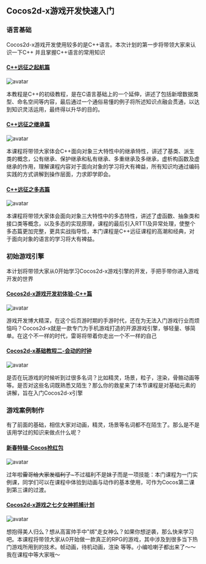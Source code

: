 ## Cocos2d-x游戏开发快速入门

### 语言基础

Cocos2d-x游戏开发使用较多的是C++语言。本次计划的第一步将带领大家来认识一下C++ 并且掌握C++语言的常用知识

#### [C++远征之起航篇](https://www.imooc.com/learn/342)

![avatar](https://img4.mukewang.com/5707604300018d0406000338-240-135.jpg)

本教程是C++的初级教程，是在C语言基础上的一个延伸，讲述了包括新增数据类型、命名空间等内容，最后通过一个通俗易懂的例子将所述知识点融会贯通，以达到知识灵活运用，最终得以升华的目的。

#### [C++远征之继承篇](https://www.imooc.com/learn/426)

![avatar](https://img.mukewang.com/57075fe70001d94006000338-240-135.jpg)

本课程将带领大家体会C++面向对象三大特性中的继承特性，讲述了基类、派生类的概念，公有继承、保护继承和私有继承、多重继承及多继承，虚析构函数及虚继承的作用，理解课程内容对于面向对象的学习将大有裨益，所有知识均通过编码实践的方式讲解到操作层面，力求即学即会。

#### [C++远征之多态篇](https://www.imooc.com/learn/474)

![avatar](https://img4.mukewang.com/57075ebf0001de0b06000338-240-135.jpg)

本课程将带领大家体会面向对象三大特性中的多态特性，讲述了虚函数、抽象类和接口类等概念，以及多态的实现原理，课程的最后引入RTTI及异常处理，使整个多态篇更加完整，更具实战指导性，本门课程是C++远征课程的高潮和经典，对于面向对象的语言的学习将大有裨益。

### 初始游戏引擎

本计划将带领大家从0开始学习Cocos2d-x游戏引擎的开发，手把手带你进入游戏开发的世界

#### [Cocos2d-x游戏开发初体验-C++篇](https://www.imooc.com/learn/400)

![avatar](https://img3.mukewang.com/5562c26900012f3406000338-240-135.jpg)

游戏开发博大精深，在这个后页游时期的手游时代，还在为无法入门游戏行业而烦恼吗？Cocos2d-x就是一款专门为手机游戏打造的开源游戏引擎，够轻量、够简单。在这个不一样的时代，雷哥将带着你走出一个不一样的自己

#### [Cocos2d-x基础教程二-会动的时钟](https://www.imooc.com/learn/551)

![avatar](https://img2.mukewang.com/565bad800001d67b06000338-240-135.jpg)

是否在玩游戏的时候听到过很多名词？比如精灵，场景，粒子，渲染，骨骼动画等等。是否对这些名词既熟悉又陌生？那么你的救星来了!本节课程是对基础元素的讲解，旨在入门Cocos2d-x引擎

### 游戏案例制作

有了前面的基础，相信大家对动画，精灵，场景等名词都不在陌生了。那么是不是该用学过的知识来做点什么呢？

#### [新春特辑-Cocos抢红包](https://www.imooc.com/learn/593)

![avatar](https://img1.mukewang.com/57075ddd0001ee2b06000338-240-135.jpg)

过年啦~~雷哥给大家发福利了~~~不过福利不是妹子而是一项技能：本门课程为一门实例课，同学们可以在课程中体验到动画与动作的基本使用，可作为Cocos第二课到第三课的过渡。

#### [Cocos2d-x游戏之七夕女神抓捕计划](https://www.imooc.com/learn/472)

![avatar](https://img4.mukewang.com/55c47a0a0001347b06000338-240-135.jpg)

想抱得美人归么？想从高富帅手中"绑"走女神么？如果你想逆袭，那么快来学习吧。本课程将带领大家从0开始做一款真正的RPG的游戏，其中涉及到很多当下热门游戏所用到的技术。帧动画，待机动画，渲染 等等。小编哈喇子都出来了～～我在课程中等大家哦～

